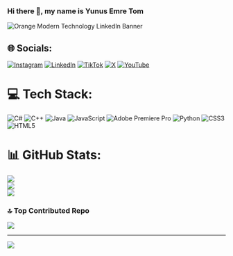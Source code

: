 ### Hi there 👋, my name is Yunus Emre Tom
![Orange Modern Technology LinkedIn Banner](https://github.com/user-attachments/assets/f1471399-a333-4e14-83a5-062162b6e0b3)



## 🌐 Socials:
[![Instagram](https://img.shields.io/badge/Instagram-%23E4405F.svg?logo=Instagram&logoColor=white)](https://instagram.com/yunusemretom) [![LinkedIn](https://img.shields.io/badge/LinkedIn-%230077B5.svg?logo=linkedin&logoColor=white)](https://linkedin.com/in/yunus-emre-tom-463706216/) [![TikTok](https://img.shields.io/badge/TikTok-%23000000.svg?logo=TikTok&logoColor=white)](https://tiktok.com/@yunusemretom) [![X](https://img.shields.io/badge/X-black.svg?logo=X&logoColor=white)](https://x.com/yunusemretom) [![YouTube](https://img.shields.io/badge/YouTube-%23FF0000.svg?logo=YouTube&logoColor=white)](https://youtube.com/@yunusemretom)

# 💻 Tech Stack:
![C#](https://img.shields.io/badge/c%23-%23239120.svg?style=for-the-badge&logo=csharp&logoColor=white) ![C++](https://img.shields.io/badge/c++-%2300599C.svg?style=for-the-badge&logo=c%2B%2B&logoColor=white) ![Java](https://img.shields.io/badge/java-%23ED8B00.svg?style=for-the-badge&logo=openjdk&logoColor=white) ![JavaScript](https://img.shields.io/badge/javascript-%23323330.svg?style=for-the-badge&logo=javascript&logoColor=%23F7DF1E) ![Adobe Premiere Pro](https://img.shields.io/badge/Adobe%20Premiere%20Pro-9999FF.svg?style=for-the-badge&logo=Adobe%20Premiere%20Pro&logoColor=white) ![Python](https://img.shields.io/badge/python-3670A0?style=for-the-badge&logo=python&logoColor=ffdd54) ![CSS3](https://img.shields.io/badge/css3-%231572B6.svg?style=for-the-badge&logo=css3&logoColor=white) ![HTML5](https://img.shields.io/badge/html5-%23E34F26.svg?style=for-the-badge&logo=html5&logoColor=white)
# 📊 GitHub Stats:
![](https://github-readme-stats.vercel.app/api?username=YunusEmreTom&theme=blue-green&hide_border=true&include_all_commits=true&count_private=false)<br/>
![](https://github-readme-streak-stats.herokuapp.com/?user=YunusEmreTom&theme=blue-green&hide_border=true)<br/>
![](https://github-readme-stats.vercel.app/api/top-langs/?username=YunusEmreTom&theme=blue-green&hide_border=true&include_all_commits=true&count_private=false&layout=compact)

### 🔝 Top Contributed Repo
![](https://github-contributor-stats.vercel.app/api?username=YunusEmreTom&limit=5&theme=apprentice&combine_all_yearly_contributions=true)

---
[![](https://visitcount.itsvg.in/api?id=YunusEmreTom&icon=2&color=0)](https://visitcount.itsvg.in)

<!-- Proudly created with GPRM ( https://gprm.itsvg.in ) -->
